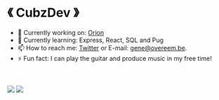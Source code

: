 #  《 CubzDev 》

 - 🔭 Currently working on: [Orion](https://github.com/CubzDev/Orion)
 - 🌱 Currently learning: Express, React, SQL and Pug
 - 📫 How to reach me: [Twitter](https://twitter.com/OvereemGene) or E-mail: gene@overeem.be.
 - ⚡ Fun fact: I can play the guitar and produce music in my free time!
<br>
<br>
<img src="https://github-readme-stats.vercel.app/api?username=CubzDev&&show_icons=true&title_color=ffffff&icon_color=bb2acf&text_color=daf7dc&bg_color=151515">
<img src="https://github-readme-stats.vercel.app/api/top-langs/?username=anuraghazra&&show_icons=true&title_color=ffffff&icon_color=bb2acf&text_color=daf7dc&bg_color=151515">
